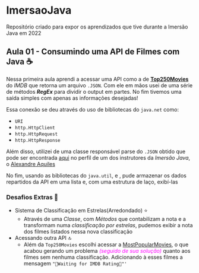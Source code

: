 # ImersaoJava
 Repositório criado para expor os aprendizados  que tive durante a Imersão Java em 2022

## Aula 01 - Consumindo uma API de Filmes com Java ☕
Nessa primeira aula aprendi a acessar uma API como a de [**Top250Movies**](https://imdb-api.com/api/#Top250Movies-header) do *IMDB* que retorna um arquivo `.JSON`. Com ele em mãos usei de uma série de métodos ***RegEx*** para dividir o output em partes. No fim tivemos uma saída simples com apenas as informações desejadas!

Essa conexão se deu através do uso de bibliotecas do `java.net` como:
* `URI`
* `http.HttpClient`
* `http.HttpRequest`
* `http.HttpResponse`

Além disso, utilizei de uma classe responsável parse do `.JSON` obtido que pode ser encontrada [aqui](https://gist.github.com/alexandreaquiles/cf337d3bcb59dd790ed2b08a0a4db7a3) no perfil de um dos instrutores da *Imersão Java*, o [Alexandre Aquiles](https://gist.github.com/alexandreaquiles)

No fim, usando as bibliotecas do `java.util`, <Map> e <List>, pude armazenar os dados repartidos da API em uma lista e, com uma estrutura de laço, exibí-las
### Desafios Extras 🤘
* Sistema de Classificação em Estrelas(Arredondado) ⭐
  *  Através de uma *Classe*, com *Métodos* que contabilizam a nota e a transformam  numa *classificação por estrelas*, pudemos exibir a nota dos filmes listados nessa nova classificação
* Acessando outra API 🔝
  * Além da `Top250Movies` escolhi acessar a [MostPopularMovies](https://imdb-api.com/api/#MostPopularMovies-header), o que acabou gerando um problema <em style= color:magenta;}>(seguido de sua solução)</em> quanto aos filmes sem nenhuma classificação. Adicionando à esses filmes a mensagem `"🚧Waiting for IMDB Rating🚧"'`

